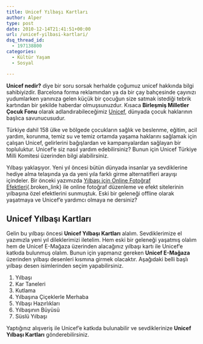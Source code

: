 ```yaml
---
title: Unicef Yılbaşı Kartları
author: Alper
type: post
date: 2010-12-14T21:41:51+00:00
url: /unicef-yilbasi-kartlari/
dsq_thread_id:
  - 197138800
categories:
  - Kültür Yaşam
  - Sosyal

---
```

**Unicef nedir?** diye bir soru sorsak herhalde çoğumuz unicef hakkında bilgi sahibiyizdir. Barcelona forma reklamından ya da bir çay bahçesinde çayınızı yudumlarken yanınıza gelen küçük bir çocuğun size satmak istediği tebrik kartından bir şekilde haberdar olmuşsunuzdur. Kısaca **Birleşmiş Milletler Çocuk Fonu** olarak adlandırabileceğimiz <a href="https://www.unicefturk.org/" target="_blank">Unicef</a>, dünyada çocuk haklarının başlıca savunucusudur.

Türkiye dahil 158 ülke ve bölgede çocukların sağlık ve beslenme, eğitim, acil yardım, korunma, temiz su ve temiz ortamda yaşama haklarını sağlamak için çalışan Unicef, gelirlerini bağışlardan ve kampanyalardan sağlayan bir topluluktur. Unicef&#8217;e siz nasıl yardım edebilirsiniz? Bunun için Unicef Türkiye Milli Komitesi üzerinden bilgi alabilirsiniz.

Yılbaşı yaklaşıyor. Yeni yıl öncesi bütün dünyada insanlar ya sevdiklerine hediye alma telaşında ya da yeni yıla farklı girme alternatifleri arayışı içindeler. Bir önceki yazımızda [Yılbaşı için Online Fotoğraf Efektleri][1]{.broken_link} ile online fotoğraf düzenleme ve efekt sitelerinin yılbaşına özel efektlerini sunmuştuk. Eski bir geleneği offline olarak yaşatmaya ve Unicef&#8217;e yardımcı olmaya ne dersiniz?

## Unicef Yılbaşı Kartları

Gelin bu yılbaşı öncesi **Unicef Yılbaşı Kartları** alalım. Sevdiklerimize el yazımızla yeni yıl dileklerimizi iletelim. Hem eski bir geleneği yaşatmış olalım hem de Unicef E-Mağaza üzerinden alacağınız yılbaşı kartı ile Unicef&#8217;e katkıda bulunmuş olalım. Bunun için yapmanız gereken **Unicef E-Mağaza** üzerinden yılbaşı desenleri kısmına girmek olacaktır. Aşağıdaki belli başlı yılbaşı desen isimlerinden seçim yapabilirsiniz.

  1. Yılbaşı
  2. Kar Taneleri
  3. Kutlama
  4. Yılbaşına Çiçeklerle Merhaba
  5. Yılbaşı Hazırlıkları
  6. Yılbaşının Büyüsü
  7. Süslü Yılbaşı

Yaptığınız alışveriş ile Unicef&#8217;e katkıda bulunabilir ve sevdiklerinize **Unicef Yılbaşı Kartları** gönderebilirsiniz.

 [1]: https://www.murekkep.org/yilbasi-icin-online-fotograf-efektleri-3780